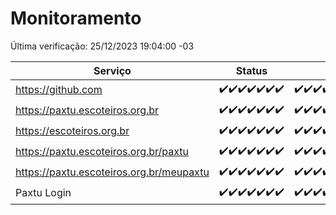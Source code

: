 # Monitoramento

Última verificação: 25/12/2023 19:04:00 -03

|Serviço|Status|Últimas 24h|
|---|---|---|
|https://github.com|<span title="2023-12-18: OK=24">✔️</span><span title="2023-12-19: OK=24">✔️</span><span title="2023-12-20: OK=24">✔️</span><span title="2023-12-21: OK=24">✔️</span><span title="2023-12-22: OK=24">✔️</span><span title="2023-12-23: OK=24">✔️</span><span title="2023-12-24: OK=22">✔️</span>|<span title="24/12/2023 19:04:00 -03 : 200">✔️</span><span title="24/12/2023 20:05:00 -03 : 200">✔️</span><span title="24/12/2023 21:31:00 -03 : 200">✔️</span><span title="24/12/2023 22:45:00 -03 : 200">✔️</span><span title="24/12/2023 23:20:00 -03 : 200">✔️</span><span title="25/12/2023 00:07:00 -03 : 200">✔️</span><span title="25/12/2023 01:08:00 -03 : 200">✔️</span><span title="25/12/2023 02:06:00 -03 : 200">✔️</span><span title="25/12/2023 03:09:00 -03 : 200">✔️</span><span title="25/12/2023 04:06:00 -03 : 200">✔️</span><span title="25/12/2023 05:09:00 -03 : 200">✔️</span><span title="25/12/2023 06:06:00 -03 : 200">✔️</span><span title="25/12/2023 07:06:00 -03 : 200">✔️</span><span title="25/12/2023 08:04:00 -03 : 200">✔️</span><span title="25/12/2023 09:10:00 -03 : 200">✔️</span><span title="25/12/2023 10:07:00 -03 : 200">✔️</span><span title="25/12/2023 11:05:00 -03 : 200">✔️</span><span title="25/12/2023 12:06:00 -03 : 200">✔️</span><span title="25/12/2023 13:07:00 -03 : 200">✔️</span><span title="25/12/2023 14:04:00 -03 : 200">✔️</span><span title="25/12/2023 15:07:00 -03 : 200">✔️</span><span title="25/12/2023 16:05:00 -03 : 200">✔️</span><span title="25/12/2023 17:06:00 -03 : 200">✔️</span><span title="25/12/2023 18:04:00 -03 : 200">✔️</span><span title="25/12/2023 19:04:00 -03 : 200">✔️</span>|
|https://paxtu.escoteiros.org.br|<span title="2023-12-18: OK=24">✔️</span><span title="2023-12-19: OK=24">✔️</span><span title="2023-12-20: OK=24">✔️</span><span title="2023-12-21: OK=24">✔️</span><span title="2023-12-22: OK=24">✔️</span><span title="2023-12-23: OK=24">✔️</span><span title="2023-12-24: OK=22">✔️</span>|<span title="24/12/2023 19:04:00 -03 : 200">✔️</span><span title="24/12/2023 20:05:00 -03 : 200">✔️</span><span title="24/12/2023 21:31:00 -03 : 200">✔️</span><span title="24/12/2023 22:45:00 -03 : 200">✔️</span><span title="24/12/2023 23:20:00 -03 : 200">✔️</span><span title="25/12/2023 00:07:00 -03 : 200">✔️</span><span title="25/12/2023 01:08:00 -03 : 200">✔️</span><span title="25/12/2023 02:06:00 -03 : 200">✔️</span><span title="25/12/2023 03:09:00 -03 : 200">✔️</span><span title="25/12/2023 04:06:00 -03 : 200">✔️</span><span title="25/12/2023 05:09:00 -03 : 200">✔️</span><span title="25/12/2023 06:06:00 -03 : 200">✔️</span><span title="25/12/2023 07:06:00 -03 : 200">✔️</span><span title="25/12/2023 08:04:00 -03 : 200">✔️</span><span title="25/12/2023 09:10:00 -03 : 200">✔️</span><span title="25/12/2023 10:07:00 -03 : 200">✔️</span><span title="25/12/2023 11:05:00 -03 : 200">✔️</span><span title="25/12/2023 12:06:00 -03 : 200">✔️</span><span title="25/12/2023 13:07:00 -03 : 200">✔️</span><span title="25/12/2023 14:04:00 -03 : 200">✔️</span><span title="25/12/2023 15:07:00 -03 : 200">✔️</span><span title="25/12/2023 16:05:00 -03 : 200">✔️</span><span title="25/12/2023 17:06:00 -03 : 200">✔️</span><span title="25/12/2023 18:04:00 -03 : 200">✔️</span><span title="25/12/2023 19:04:00 -03 : 200">✔️</span>|
|https://escoteiros.org.br|<span title="2023-12-18: OK=24">✔️</span><span title="2023-12-19: OK=24">✔️</span><span title="2023-12-20: OK=24">✔️</span><span title="2023-12-21: OK=24">✔️</span><span title="2023-12-22: OK=24">✔️</span><span title="2023-12-23: OK=24">✔️</span><span title="2023-12-24: OK=22">✔️</span>|<span title="24/12/2023 19:04:00 -03 : 200">✔️</span><span title="24/12/2023 20:05:00 -03 : 200">✔️</span><span title="24/12/2023 21:31:00 -03 : 200">✔️</span><span title="24/12/2023 22:45:00 -03 : 200">✔️</span><span title="24/12/2023 23:20:00 -03 : 200">✔️</span><span title="25/12/2023 00:07:00 -03 : 200">✔️</span><span title="25/12/2023 01:08:00 -03 : 200">✔️</span><span title="25/12/2023 02:06:00 -03 : 200">✔️</span><span title="25/12/2023 03:09:00 -03 : 200">✔️</span><span title="25/12/2023 04:06:00 -03 : 200">✔️</span><span title="25/12/2023 05:09:00 -03 : 200">✔️</span><span title="25/12/2023 06:06:00 -03 : 200">✔️</span><span title="25/12/2023 07:06:00 -03 : 200">✔️</span><span title="25/12/2023 08:04:00 -03 : 200">✔️</span><span title="25/12/2023 09:10:00 -03 : 200">✔️</span><span title="25/12/2023 10:07:00 -03 : 200">✔️</span><span title="25/12/2023 11:05:00 -03 : 200">✔️</span><span title="25/12/2023 12:06:00 -03 : 200">✔️</span><span title="25/12/2023 13:07:00 -03 : 200">✔️</span><span title="25/12/2023 14:04:00 -03 : 200">✔️</span><span title="25/12/2023 15:07:00 -03 : 200">✔️</span><span title="25/12/2023 16:05:00 -03 : 200">✔️</span><span title="25/12/2023 17:06:00 -03 : 200">✔️</span><span title="25/12/2023 18:04:00 -03 : 200">✔️</span><span title="25/12/2023 19:04:00 -03 : 200">✔️</span>|
|https://paxtu.escoteiros.org.br/paxtu|<span title="2023-12-18: OK=24">✔️</span><span title="2023-12-19: OK=24">✔️</span><span title="2023-12-20: OK=24">✔️</span><span title="2023-12-21: OK=24">✔️</span><span title="2023-12-22: OK=24">✔️</span><span title="2023-12-23: OK=24">✔️</span><span title="2023-12-24: OK=22">✔️</span>|<span title="24/12/2023 19:04:00 -03 : 200">✔️</span><span title="24/12/2023 20:05:00 -03 : 200">✔️</span><span title="24/12/2023 21:31:00 -03 : 200">✔️</span><span title="24/12/2023 22:45:00 -03 : 200">✔️</span><span title="24/12/2023 23:20:00 -03 : 200">✔️</span><span title="25/12/2023 00:07:00 -03 : 200">✔️</span><span title="25/12/2023 01:08:00 -03 : 200">✔️</span><span title="25/12/2023 02:06:00 -03 : 200">✔️</span><span title="25/12/2023 03:09:00 -03 : 200">✔️</span><span title="25/12/2023 04:06:00 -03 : 200">✔️</span><span title="25/12/2023 05:09:00 -03 : 200">✔️</span><span title="25/12/2023 06:06:00 -03 : 200">✔️</span><span title="25/12/2023 07:06:00 -03 : 200">✔️</span><span title="25/12/2023 08:04:00 -03 : 200">✔️</span><span title="25/12/2023 09:10:00 -03 : 200">✔️</span><span title="25/12/2023 10:07:00 -03 : 200">✔️</span><span title="25/12/2023 11:05:00 -03 : 200">✔️</span><span title="25/12/2023 12:06:00 -03 : 200">✔️</span><span title="25/12/2023 13:07:00 -03 : 200">✔️</span><span title="25/12/2023 14:04:00 -03 : 200">✔️</span><span title="25/12/2023 15:07:00 -03 : 200">✔️</span><span title="25/12/2023 16:05:00 -03 : 200">✔️</span><span title="25/12/2023 17:06:00 -03 : 200">✔️</span><span title="25/12/2023 18:04:00 -03 : 200">✔️</span><span title="25/12/2023 19:04:00 -03 : 200">✔️</span>|
|https://paxtu.escoteiros.org.br/meupaxtu|<span title="2023-12-18: OK=24">✔️</span><span title="2023-12-19: OK=24">✔️</span><span title="2023-12-20: OK=24">✔️</span><span title="2023-12-21: OK=24">✔️</span><span title="2023-12-22: OK=24">✔️</span><span title="2023-12-23: OK=24">✔️</span><span title="2023-12-24: OK=22">✔️</span>|<span title="24/12/2023 19:04:00 -03 : 200">✔️</span><span title="24/12/2023 20:05:00 -03 : 200">✔️</span><span title="24/12/2023 21:31:00 -03 : 200">✔️</span><span title="24/12/2023 22:45:00 -03 : 200">✔️</span><span title="24/12/2023 23:20:00 -03 : 200">✔️</span><span title="25/12/2023 00:07:00 -03 : 200">✔️</span><span title="25/12/2023 01:08:00 -03 : 200">✔️</span><span title="25/12/2023 02:06:00 -03 : 200">✔️</span><span title="25/12/2023 03:09:00 -03 : 200">✔️</span><span title="25/12/2023 04:06:00 -03 : 200">✔️</span><span title="25/12/2023 05:09:00 -03 : 200">✔️</span><span title="25/12/2023 06:06:00 -03 : 200">✔️</span><span title="25/12/2023 07:06:00 -03 : 200">✔️</span><span title="25/12/2023 08:04:00 -03 : 200">✔️</span><span title="25/12/2023 09:10:00 -03 : 200">✔️</span><span title="25/12/2023 10:07:00 -03 : 200">✔️</span><span title="25/12/2023 11:05:00 -03 : 200">✔️</span><span title="25/12/2023 12:06:00 -03 : 200">✔️</span><span title="25/12/2023 13:07:00 -03 : 200">✔️</span><span title="25/12/2023 14:04:00 -03 : 200">✔️</span><span title="25/12/2023 15:07:00 -03 : 200">✔️</span><span title="25/12/2023 16:05:00 -03 : 200">✔️</span><span title="25/12/2023 17:06:00 -03 : 200">✔️</span><span title="25/12/2023 18:04:00 -03 : 200">✔️</span><span title="25/12/2023 19:04:00 -03 : 200">✔️</span>|
|Paxtu Login|<span title="2023-12-18: OK=24">✔️</span><span title="2023-12-19: OK=24">✔️</span><span title="2023-12-20: OK=24">✔️</span><span title="2023-12-21: OK=24">✔️</span><span title="2023-12-22: OK=24">✔️</span><span title="2023-12-23: OK=24">✔️</span><span title="2023-12-24: OK=22">✔️</span>|<span title="24/12/2023 19:04:00 -03 : 200">✔️</span><span title="24/12/2023 20:05:00 -03 : 200">✔️</span><span title="24/12/2023 21:31:00 -03 : 200">✔️</span><span title="24/12/2023 22:45:00 -03 : 200">✔️</span><span title="24/12/2023 23:20:00 -03 : 200">✔️</span><span title="25/12/2023 00:07:00 -03 : 200">✔️</span><span title="25/12/2023 01:08:00 -03 : 200">✔️</span><span title="25/12/2023 02:06:00 -03 : 200">✔️</span><span title="25/12/2023 03:09:00 -03 : 200">✔️</span><span title="25/12/2023 04:06:00 -03 : 200">✔️</span><span title="25/12/2023 05:09:00 -03 : 200">✔️</span><span title="25/12/2023 06:06:00 -03 : 200">✔️</span><span title="25/12/2023 07:06:00 -03 : 200">✔️</span><span title="25/12/2023 08:04:00 -03 : 200">✔️</span><span title="25/12/2023 09:10:00 -03 : 200">✔️</span><span title="25/12/2023 10:07:00 -03 : 200">✔️</span><span title="25/12/2023 11:05:00 -03 : 200">✔️</span><span title="25/12/2023 12:06:00 -03 : 200">✔️</span><span title="25/12/2023 13:07:00 -03 : 200">✔️</span><span title="25/12/2023 14:04:00 -03 : 200">✔️</span><span title="25/12/2023 15:07:00 -03 : 200">✔️</span><span title="25/12/2023 16:05:00 -03 : 200">✔️</span><span title="25/12/2023 17:06:00 -03 : 200">✔️</span><span title="25/12/2023 18:04:00 -03 : 200">✔️</span><span title="25/12/2023 19:04:00 -03 : 200">✔️</span>|
